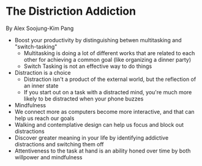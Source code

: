# The Distriction Addiction

By Alex Soojung-Kim Pang

- Boost your productivity by distinguishing betwen multitasking and "switch-tasking"
  - Multitasking is doing a lot of different works that are related to each other for achieving a common goal (like organizing a dinner party)
  - Switch Tasking is not an effective way to do things
- Distraction is a choice
  - Distraction isn't a product of the external world, but the reflection of an inner state
  - If you start out on a task with a distracted mind, you're much more likely to be distracted when your phone buzzes
- Mindfulness
- We connect more as computers become more interactive, and that can help us reach our goals
- Walking and contemplative design can help us focus and block out distractions
- Discover greater meaning in your life by identifying addictive distractions and switching them off
- Attentiveness to the task at hand is an ability honed over time by both willpower and mindfulness
